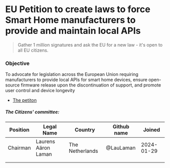 # EU Petition to create laws to force Smart Home manufacturers to provide and maintain local APIs

> Gather 1 million signatures and ask the EU for a new law - it's open to all EU citizens.

### Objective

To advocate for legislation across the European Union requiring manufacturers to provide local APIs for smart home devices, ensure open-source firmware release upon the discontinuation of support, and promote user control and device longevity


- [The petiton](./PETITION.md)

##### The Citizens' committee:

| Position | Legal Name          | Country         | Github name | Joined     |
|----------|---------------------|-----------------|-------------|------------|
| Chairman | Laurens Aäron Laman | The Netherlands | @LauLaman   | 2024-01-29 |
|          |                     |                 |             |            |
|          |                     |                 |             |            |